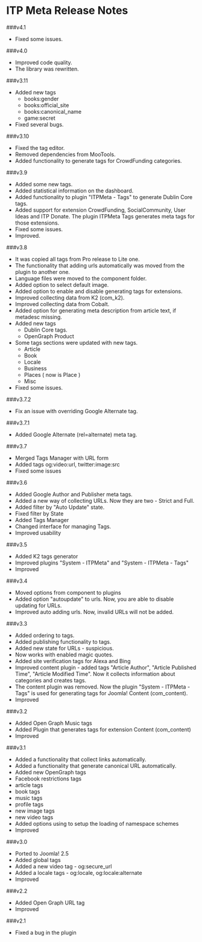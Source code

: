 ITP Meta Release Notes
==========================

###v4.1
* Fixed some issues.

###v4.0
* Improved code quality.
* The library was rewritten.

###v3.11
* Added new tags
  * books:gender
  * books:official_site
  * books:canonical_name
  * game:secret
* Fixed several bugs.

###v3.10
* Fixed the tag editor.
* Removed dependencies from MooTools.
* Added functionality to generate tags for CrowdFunding categories.

###v3.9
* Added some new tags.
* Added statistical information on the dashboard.
* Added functionality to plugin "ITPMeta - Tags" to generate Dublin Core tags.
* Added support for extension CrowdFunding, SocialCommunity, User Ideas and ITP Donate. The plugin ITPMeta Tags generates meta tags for those extensions.
* Fixed some issues.
* Improved.

###v3.8
* It was copied all tags from Pro release to Lite one.
* The functionality that adding urls automatically was moved from the plugin to another one.
* Language files were moved to the component folder.
* Added option to select default image.
* Added option to enable and disable generating tags for extensions.
* Improved collecting data from K2 (com_k2).
* Improved collecting data from Cobalt.
* Added option for generating meta description from article text, if metadesc missing.
* Added new tags
    * Dublin Core tags.
    * OpenGraph Product
* Some tags sections were updated with new tags.
    * Article
    * Book
    * Locale
    * Business
    * Places ( now is Place )
    * Misc
* Fixed some issues.

###v3.7.2

* Fix an issue with overriding Google Alternate tag.

###v3.7.1

* Added Google Alternate (rel=alternate) meta tag.

###v3.7

* Merged Tags Manager with URL form
* Added tags og:video:url, twitter:image:src
* Fixed some issues

###v3.6

* Added Google Author and Publisher meta tags.
* Added a new way of collecting URLs. Now they are two - Strict and Full.
* Added filter by "Auto Update" state.
* Fixed filter by State
* Added Tags Manager
* Changed interface for managing Tags.
* Improved usability

###v3.5

* Added K2 tags generator
* Improved plugins "System - ITPMeta" and "System - ITPMeta - Tags"
* Improved

###v3.4

* Moved options from component to plugins
* Added option "autoupdate" to urls. Now, you are able to disable updating for URLs.
* Improved auto adding urls. Now, invalid URLs will not be added.

###v3.3

* Added ordering to tags.
* Added publishing functionality to tags.
* Added new state for URLs - suspicious.
* Now works with enabled magic quotes.
* Added site verification tags for Alexa and Bing
* Improved content plugin - added tags "Article Author", "Article Published Time", "Article Modified Time". Now it collects information about categories and creates tags.
* The content plugin was removed. Now the plugin "System - ITPMeta - Tags" is used for generating tags for Joomla! Content (com_content).
* Improved

###v3.2

* Added Open Graph Music tags
* Added Plugin that generates tags for extension Content (com_content)
* Improved

###v3.1

* Added a functionality that collect links automatically.
* Added a functionality that generate canonical URL automatically.
* Added new OpenGraph tags
 * Facebook restrictions tags
 * article tags
 * book tags
 * music tags
 * profile tags
 * new image tags
 * new video tags
* Added options using to setup the loading of namespace schemes
* Improved

###v3.0

* Ported to Joomla! 2.5
* Added global tags
* Added a new video tag - og:secure_url
* Added a locale tags - og:locale, og:locale:alternate
* Improved

###v2.2

* Added Open Graph URL tag
* Improved

###v2.1

* Fixed a bug in the plugin

